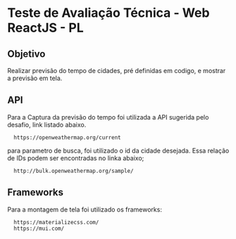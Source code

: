 # Teste de Avaliação Técnica - Web ReactJS - PL

## Objetivo

Realizar previsão do tempo de cidades, pré definidas em codigo, e mostrar a previsão em tela.

## API 
Para a Captura da previsão do tempo foi utilizada a API sugerida pelo desafio, link listado abaixo.
```shell
  https://openweathermap.org/current
```
para parametro de busca, foi utilizado o id da cidade desejada. Essa relação de IDs podem ser encontradas no linka abaixo;

```shell
  http://bulk.openweathermap.org/sample/
```

## Frameworks
Para a montagem de tela foi utilizado os frameworks:

```shell
  https://materializecss.com/
  https://mui.com/
```

